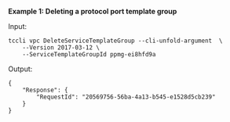 **Example 1: Deleting a protocol port template group**



Input: 

```
tccli vpc DeleteServiceTemplateGroup --cli-unfold-argument  \
    --Version 2017-03-12 \
    --ServiceTemplateGroupId ppmg-ei8hfd9a
```

Output: 
```
{
    "Response": {
        "RequestId": "20569756-56ba-4a13-b545-e1528d5cb239"
    }
}
```

